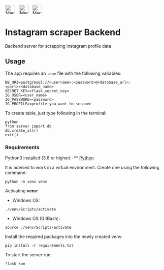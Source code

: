 <img src="https://cdn3.iconfinder.com/data/icons/logos-and-brands-adobe/512/267_Python-512.png"
     alt="Markdown Python icon"
     height="30px"
/>&nbsp;&nbsp;&nbsp;
<img src="https://cdn.onlinewebfonts.com/svg/img_437027.png"
     alt="Markdown Flask icon"
     height="30px"
/>&nbsp;&nbsp;
<img src="https://wiki.postgresql.org/images/a/a4/PostgreSQL_logo.3colors.svg"
     alt="Markdown Postgre icon"
     height="30px"
/>&nbsp;&nbsp;&nbsp;

# Instagram scraper Backend

Backend server for scrapping instagram profile data

## Usage

The app requires an `.env` file with the following variables:

```
DB_URI=postgresql://<username>:<password>@<database_url>:<port>/<database_name>
SECRET_KEY=<flask_secret_key>
IG_USER=<user_name>
IG_PASSWORD=<password>
IG_PROFILE=<profile_you_want_to_scrape>
```

To create table, just type following in the terminal:

```
python
from server import db
db.create_all()
exit()
```

### Requirements

Python3 installed (3.6 or higher) -\*\* [Python](https://www.python.org/)

It is advised to work in a virtual environment. Create one using the following command:

```
python -m venv venv
```

Activating **venv**:

- Windows OS:

```
./venv/Scripts/activate
```

- Windows OS (GitBash):

```
source ./venv/Scripts/activate
```

Install the required packages into the newly created venv:

```
pip install -r requirements.txt
```

To start the server run:

```
flask run
```
